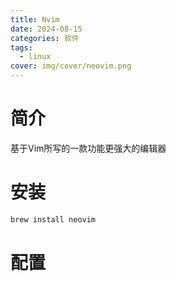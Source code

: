 ```yaml
---
title: Nvim
date: 2024-08-15
categories: 软件
tags:
  - linux
cover: img/cover/neovim.png
---
```

# 简介
基于Vim所写的一款功能更强大的编辑器

# 安装
```bash
brew install neovim
```

# 配置

